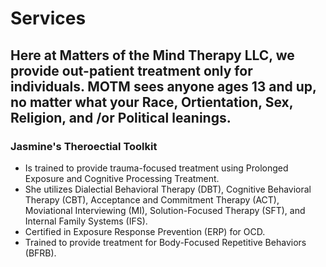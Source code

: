 # Services

Here at Matters of the Mind Therapy LLC, we provide out-patient treatment only for individuals.  MOTM sees anyone ages 13 and up, no matter what your Race, Ortientation, Sex, Religion, and /or Political leanings.  
---------

### Jasmine's Theroectial Toolkit

- Is trained to provide trauma-focused treatment using Prolonged Exposure and Cognitive Processing Treatment. 
- She utilizes Dialectial Behavioral Therapy (DBT), Cognitive Behavioral Therapy (CBT), Acceptance and Commitment Therapy (ACT), Moviational Interviewing (MI), Solution-Focused Therapy (SFT), and Internal Family Systems (IFS).  
- Certified in Exposure Response Prevention (ERP) for OCD.
- Trained to provide treatment for Body-Focused Repetitive Behaviors (BFRB). 

